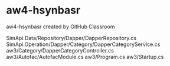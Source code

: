 # aw4-hsynbasr
aw4-hsynbasr created by GitHub Classroom

SimApi.Data/Repository/Dapper/DapperRepository.cs
SimApi.Operation/Dapper/Category/DapperCategoryService.cs
aw3/Category/DapperCategoryController.cs
aw3/Autofac/AutofacModule.cs
aw3/Program.cs
aw3/Startup.cs

